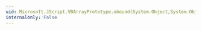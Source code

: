 ```yaml
---
uid: Microsoft.JScript.VBArrayPrototype.ubound(System.Object,System.Object)
internalonly: False
---
```

